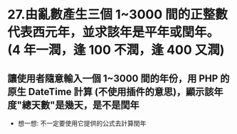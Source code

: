 # 27.由亂數產生三個 1~3000 間的正整數代表西元年，並求該年是平年或閏年。(4 年一潤，逢 100 不潤，逢 400 又潤)

## 讓使用者隨意輸入一個 1~3000 間的年份，用 PHP 的原生 DateTime 計算 (不使用插件的意思)，顯示該年度"總天數"是幾天，是不是閏年

- 想一想: 不一定要使用它提供的公式去計算閏年

